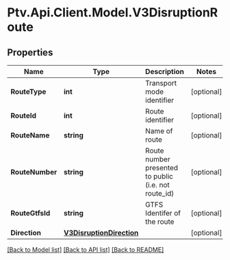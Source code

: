 # Ptv.Api.Client.Model.V3DisruptionRoute

## Properties

Name | Type | Description | Notes
------------ | ------------- | ------------- | -------------
**RouteType** | **int** | Transport mode identifier | [optional] 
**RouteId** | **int** | Route identifier | [optional] 
**RouteName** | **string** | Name of route | [optional] 
**RouteNumber** | **string** | Route number presented to public (i.e. not route_id) | [optional] 
**RouteGtfsId** | **string** | GTFS Identifer of the route | [optional] 
**Direction** | [**V3DisruptionDirection**](V3DisruptionDirection.md) |  | [optional] 

[[Back to Model list]](../README.md#documentation-for-models) [[Back to API list]](../README.md#documentation-for-api-endpoints) [[Back to README]](../README.md)

